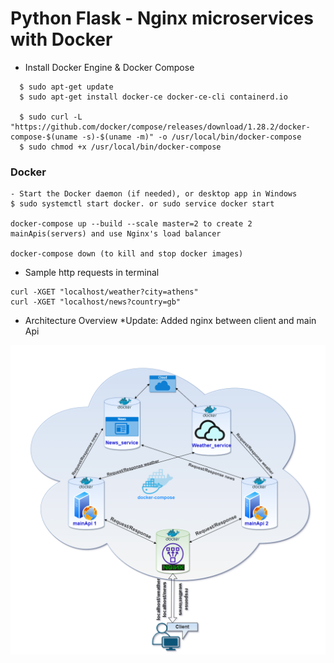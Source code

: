 # Python Flask - Nginx microservices with Docker

- Install Docker Engine & Docker Compose

```
  $ sudo apt-get update
  $ sudo apt-get install docker-ce docker-ce-cli containerd.io

  $ sudo curl -L "https://github.com/docker/compose/releases/download/1.28.2/docker-compose-$(uname -s)-$(uname -m)" -o /usr/local/bin/docker-compose
  $ sudo chmod +x /usr/local/bin/docker-compose
```

### Docker

```
- Start the Docker daemon (if needed), or desktop app in Windows
$ sudo systemctl start docker. or sudo service docker start

docker-compose up --build --scale master=2 to create 2 mainApis(servers) and use Nginx's load balancer

docker-compose down (to kill and stop docker images)

```

- Sample http requests in terminal

```
curl -XGET "localhost/weather?city=athens"
curl -XGET "localhost/news?country=gb"
```

- Architecture Overview \*Update: Added nginx between client and main Api

![Arch](https://github.com/manos-fr/News_Weather_Services_Python_Docker/blob/master/files/architecture.png?raw=true)
